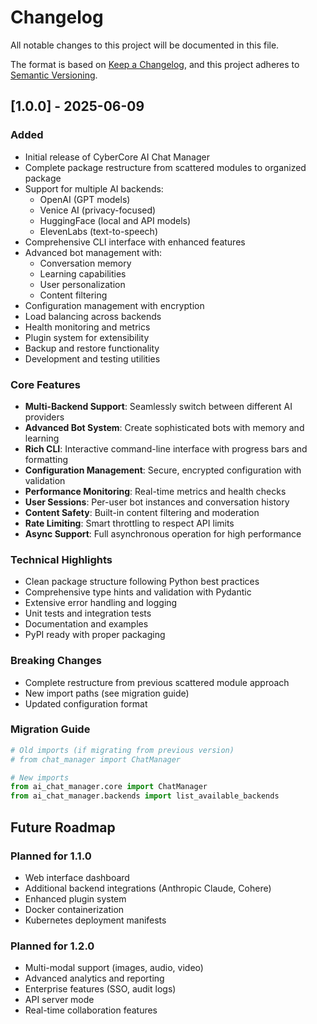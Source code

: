 # Changelog

All notable changes to this project will be documented in this file.

The format is based on [Keep a Changelog](https://keepachangelog.com/en/1.0.0/),
and this project adheres to [Semantic Versioning](https://semver.org/spec/v2.0.0.html).

## [1.0.0] - 2025-06-09

### Added
- Initial release of CyberCore AI Chat Manager
- Complete package restructure from scattered modules to organized package
- Support for multiple AI backends:
  - OpenAI (GPT models)
  - Venice AI (privacy-focused)
  - HuggingFace (local and API models)
  - ElevenLabs (text-to-speech)
- Comprehensive CLI interface with enhanced features
- Advanced bot management with:
  - Conversation memory
  - Learning capabilities
  - User personalization
  - Content filtering
- Configuration management with encryption
- Load balancing across backends
- Health monitoring and metrics
- Plugin system for extensibility
- Backup and restore functionality
- Development and testing utilities

### Core Features
- **Multi-Backend Support**: Seamlessly switch between different AI providers
- **Advanced Bot System**: Create sophisticated bots with memory and learning
- **Rich CLI**: Interactive command-line interface with progress bars and formatting
- **Configuration Management**: Secure, encrypted configuration with validation
- **Performance Monitoring**: Real-time metrics and health checks
- **User Sessions**: Per-user bot instances and conversation history
- **Content Safety**: Built-in content filtering and moderation
- **Rate Limiting**: Smart throttling to respect API limits
- **Async Support**: Full asynchronous operation for high performance

### Technical Highlights
- Clean package structure following Python best practices
- Comprehensive type hints and validation with Pydantic
- Extensive error handling and logging
- Unit tests and integration tests
- Documentation and examples
- PyPI ready with proper packaging

### Breaking Changes
- Complete restructure from previous scattered module approach
- New import paths (see migration guide)
- Updated configuration format

### Migration Guide
```python
# Old imports (if migrating from previous version)
# from chat_manager import ChatManager

# New imports
from ai_chat_manager.core import ChatManager
from ai_chat_manager.backends import list_available_backends
```

## Future Roadmap

### Planned for 1.1.0
- Web interface dashboard
- Additional backend integrations (Anthropic Claude, Cohere)
- Enhanced plugin system
- Docker containerization
- Kubernetes deployment manifests

### Planned for 1.2.0
- Multi-modal support (images, audio, video)
- Advanced analytics and reporting
- Enterprise features (SSO, audit logs)
- API server mode
- Real-time collaboration features
